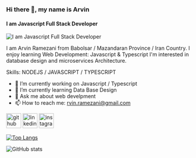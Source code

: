 ### Hi there 👋, my name is Arvin
#### I am Javascript Full Stack Developer
![I am Javascript Full Stack Developer](https://media-exp1.licdn.com/dms/image/C4D16AQE4G_6UrwTThQ/profile-displaybackgroundimage-shrink_350_1400/0/1646558610947?e=1652313600&v=beta&t=u3HJppv7Db_5WTuyGD-Qnx-QGa80ZJG1-SXIeXmOByI)

I am Arvin Ramezani from Babolsar / Mazandaran Province / Iran Country.
I enjoy learning Web Development: Javascript & Typescript
I'm interested in database design and microservices Architecture.

Skills: NODEJS / JAVASCRIPT / TYPESCRIPT

- 🔭 I’m currently working on Javascript / Typescript 
- 🌱 I’m currently learning Data Base Design  
- 💬 Ask me about web develpment 
- 📫 How to reach me: rvin.ramezani@gmail.com 


[<img src='https://cdn.jsdelivr.net/npm/simple-icons@3.0.1/icons/github.svg' alt='github' height='40'>](https://github.com/https://github.com/)  [<img src='https://cdn.jsdelivr.net/npm/simple-icons@3.0.1/icons/linkedin.svg' alt='linkedin' height='40'>](https://www.linkedin.com/in/https://www.linkedin.com/in/arvin-ramezani//)  [<img src='https://cdn.jsdelivr.net/npm/simple-icons@3.0.1/icons/instagram.svg' alt='instagram' height='40'>](https://www.instagram.com/https://www.instagram.com/im.arvin___//)  

[![Top Langs](https://github-readme-stats.vercel.app/api/top-langs/?username=https://github.com/)](https://github.com/anuraghazra/github-readme-stats)

![GitHub stats](https://github-readme-stats.vercel.app/api?username=https://github.com/&show_icons=true)  


